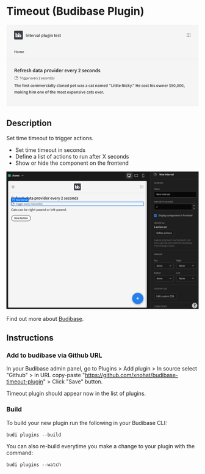 # Timeout (Budibase Plugin)

![GIF preview](./screenshots.gif)

## Description
Set time timeout to trigger actions.

* Set time timeout in seconds
* Define a list of actions to run after X seconds
* Show or hide the component on the frontend

![Component settings](./settings.png)

Find out more about [Budibase](https://github.com/Budibase/budibase).

## Instructions

### Add to budibase via Github URL

In your Budibase admin panel, go to Plugins > Add plugin > In source select "Github" > in URL copy-paste "https://github.com/xnohat/budibase-timeout-plugin" > Click "Save" button.

Timeout plugin should appear now in the list of plugins.

### Build

To build your new  plugin run the following in your Budibase CLI:
```
budi plugins --build
```

You can also re-build everytime you make a change to your plugin with the command:
```
budi plugins --watch
```


